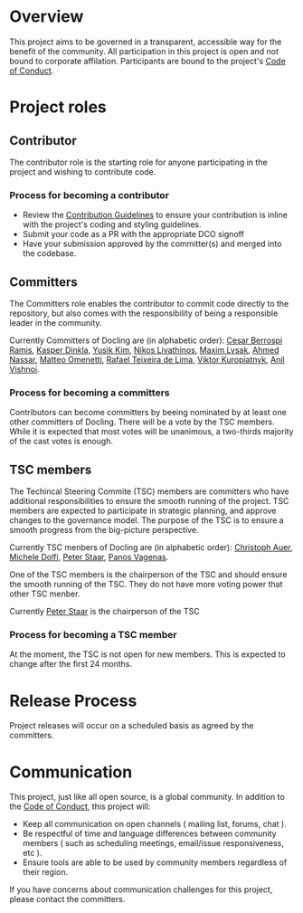 # Overview

This project aims to be governed in a transparent, accessible way for the benefit of the community. All participation in this project is open and not bound to corporate affilation. Participants are bound to the project's [Code of Conduct](./CODE_OF_CONDUCT.md).

# Project roles

## Contributor

The contributor role is the starting role for anyone participating in the project and wishing to contribute code.

### Process for becoming a contributor

* Review the [Contribution Guidelines](./CONTRIBUTING.md) to ensure your contribution is inline with the project's coding and styling guidelines.
* Submit your code as a PR with the appropriate DCO signoff
* Have your submission approved by the committer(s) and merged into the codebase.

## Committers

The Committers role enables the contributor to commit code directly to the repository, but also comes with the responsibility of being a responsible leader in the community.

Currently Committers of Docling are (in alphabetic order): [Cesar Berrospi Ramis](https://github.com/ceberam), [Kasper Dinkla](https://github.com/kdinkla), [Yusik Kim](https://github.com/kmyusk), [Nikos Livathinos](https://github.com/nikos-livathinos), [Maxim Lysak](https://github.com/maxmnemonic), [Ahmed Nassar](https://github.com/nassarofficial), [Matteo Omenetti](https://github.com/Matteo-Omenetti), [Rafael Teixeira de Lima](https://github.com/rateixei), [Viktor Kuropiatnyk](https://github.com/vku-ibm), [Anil Vishnoi](https://github.com/vishnoianil).


### Process for becoming a committers

Contributors can become committers by beeing nominated by at least one other committers of Docling. There will be a vote by the TSC members. While it is expected that most votes will be unanimous, a two-thirds majority of the cast votes is enough.


## TSC members

The Techincal Steering Commite (TSC) members are committers who have additional responsibilities to ensure the smooth running of the project. TSC members are expected to participate in strategic planning, and approve changes to the governance model. The purpose of the TSC is to ensure a smooth progress from the big-picture perspective.

Currently TSC menbers of Docling are (in alphabetic order): [Christoph Auer](https://github.com/cau-git), [Michele Dolfi](https://github.com/dolfim-ibm), [Peter Staar](https://github.com/PeterStaar-IBM), [Panos Vagenas](https://github.com/vagenas).

One of the TSC members is the chairperson of the TSC and should ensure the smooth running of the TSC. They do not have more voting power that other TSC menber.

Currently [Peter Staar](https://github.com/PeterStaar-IBM) is the chairperson of the TSC

### Process for becoming a TSC member

At the moment, the TSC is not open for new members. This is expected to change after the first 24 months.

# Release Process

Project releases will occur on a scheduled basis as agreed by the committers.

# Communication

This project, just like all open source, is a global community. In addition to the [Code of Conduct](./CODE_OF_CONDUCT.md), this project will:

* Keep all communication on open channels ( mailing list, forums, chat ).
* Be respectful of time and language differences between community members ( such as scheduling meetings, email/issue responsiveness, etc ).
* Ensure tools are able to be used by community members regardless of their region.

If you have concerns about communication challenges for this project, please contact the committers.
